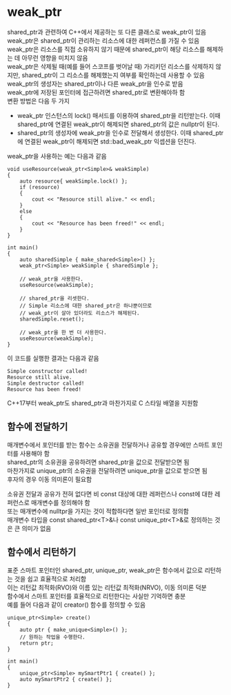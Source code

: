 # weak_ptr

shared_ptr과 관련하여 C++에서 제공하는 또 다른 클래스로 weak_ptr이 있음     
weak_ptr은 shared_ptr이 관리하는 리소스에 대한 레퍼런스를 가질 수 있음  
weak_ptr은 리소스를 직접 소유하지 않기 때문에 shared_ptr이 해당 리소스를 해제하는 데 아무런 영향을 미치지 않음  
weak_ptr은 삭제될 때(예를 들어 스코프를 벗어날 때) 가리키던 리소스를 삭제하지 않지만, shared_ptr이 그 리소스를 해제했는지 여부를 확인하는데 사용할 수 있음  
weak_ptr의 생성자는 shared_ptr이나 다른 weak_ptr을 인수로 받음  
weak_ptr에 저장된 포인터에 접근하려면 shared_ptr로 변환해야하 함    
변환 방법은 다음 두 가지    

* weak_ptr 인스턴스의 lock() 매서드를 이용하여 shared_ptr을 리턴받는다. 이때 shared_ptr에 연결된 weak_ptr이 해제되면 shared_ptr의 값은 nullptr이 된다.
* shared_ptr의 생성자에 weak_ptr을 인수로 전달해서 생성한다. 이때 shared_ptr에 연결된 weak_ptr이 해제되면 std::bad_weak_ptr 익셉션을 던진다.

weak_ptr을 사용하는 예는 다음과 같음

    void useResource(weak_ptr<Simple>& weakSimple)
    {
        auto resource{ weakSimple.lock() };
        if (resource)
        {
            cout << "Resource still alive." << endl;
        }
        else
        {
            cout << "Resource has been freed!" << endl;
        }
    }

    int main()
    {
        auto sharedSimple { make_shared<Simple>() };
        weak_ptr<Simple> weakSimple { sharedSimple };

        // weak_ptr을 사용한다.
        useResource(weakSimple);

        // shared_ptr을 리셋한다.
        // Simple 리소스에 대한 shared_ptr은 하나뿐이므로
        // weak_ptr이 살아 있더라도 리소스가 해제된다.
        sharedSimple.reset();

        // weak_ptr을 한 번 더 사용한다.
        useResource(weakSimple);
    }

이 코드를 실행한 결과는 다음과 같음

    Simple constructor called!
    Resource still alive.
    Simple destructor called!
    Resource has been freed!

C++17부터 weak_ptr도 shared_ptr과 마찬가지로 C 스타일 배열을 지원함

## 함수에 전달하기

매개변수에서 포인터를 받는 함수는 소유권을 전달하거나 공유할 경우에만 스마트 포인터를 사용해야 함   
shared_ptr의 소유권을 공유하려면 shared_ptr을 값으로 전달받으면 됨  
마찬가지로 unique_ptr의 소유권을 전달하려면 unique_ptr을 값으로 받으면 됨   
후자의 경우 이동 의미론이 필요함    

소유권 전달과 공유가 전혀 없다면 비 const 대상에 대한 레퍼런스나 const에 대한 레퍼런스로 매개변수를 정의해야 함     
또는 매개변수에 nulltpr을 가지는 것이 적합하다면 일반 포인터로 정의함   
매개변수 타입을 const shared_ptr\<T>&나 const unique_ptr\<T>&로 정의하는 것은 큰 의미가 없음  

## 함수에서 리턴하기

표준 스마트 포인터인 shared_ptr, unique_ptr, weak_ptr은 함수에서 값으로 리턴하는 것을 쉽고 효율적으로 처리함    
이는 리턴값 최적화(RVO)와 이름 있는 리턴값 최적화(NRVO), 이동 의미론 덕분   
함수에서 스마트 포인터를 효율적으로 리턴한다는 사실만 기억하면 충분     
예를 들어 다음과 같이 creator() 함수를 정의할 수 있음   

    unique_ptr<Simple> create()
    {
        auto ptr { make_unique<Simple>() };
        // 원하는 작업을 수행한다.
        return ptr;
    }

    int main()
    {
        unique_ptr<Simple> mySmartPtr1 { create() };
        auto mySmartPtr2 { create() };
    }